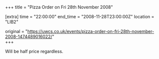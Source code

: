 +++
title = "Pizza Order on Fri 28th November 2008"

[extra]
time = "22:00:00"
end_time = "2008-11-28T23:00:00Z"
location = "LIB2"

original = "https://uwcs.co.uk/events/pizza-order-on-fri-28th-november-2008-1474489016022/"    
+++

Will be half price regardless.

